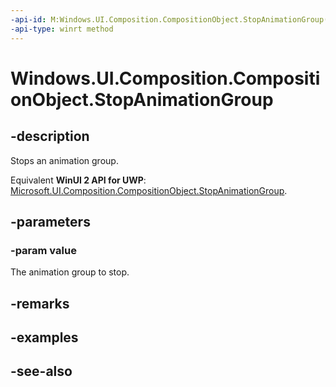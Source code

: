 ```yaml
---
-api-id: M:Windows.UI.Composition.CompositionObject.StopAnimationGroup(Windows.UI.Composition.ICompositionAnimationBase)
-api-type: winrt method
---
```


<!-- Method syntax
public void StopAnimationGroup(Windows.UI.Composition.ICompositionAnimationBase value)
-->

# Windows.UI.Composition.CompositionObject.StopAnimationGroup

## -description
Stops an animation group.

Equivalent **WinUI 2 API for UWP**: [Microsoft.UI.Composition.CompositionObject.StopAnimationGroup](/windows/winui/api/microsoft.ui.composition.compositionobject.stopanimationgroup).

## -parameters
### -param value
The animation group to stop.

## -remarks

## -examples

## -see-also
